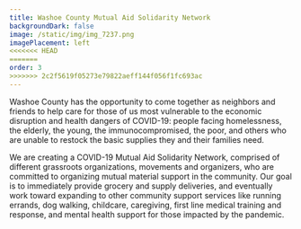 ```yaml
---
title: Washoe County Mutual Aid Solidarity Network
backgroundDark: false
image: /static/img/img_7237.png
imagePlacement: left
<<<<<<< HEAD
=======
order: 3
>>>>>>> 2c2f5619f05273e79822aeff144f056f1fc693ac
---
```


Washoe County has the opportunity to come together as neighbors and friends to help care for those of us most vulnerable to the economic disruption and health dangers of COVID-19: people facing homelessness, the elderly, the young, the immunocompromised, the poor, and others who are unable to restock the basic supplies they and their families need.

We are creating a COVID-19 Mutual Aid Solidarity Network, comprised of different grassroots organizations, movements and organizers, who are committed to organizing mutual material support in the community. Our goal is to immediately provide grocery and supply deliveries, and eventually work toward expanding to other community support services like running errands, dog walking, childcare, caregiving, first line medical training and response, and mental health support for those impacted by the pandemic.
